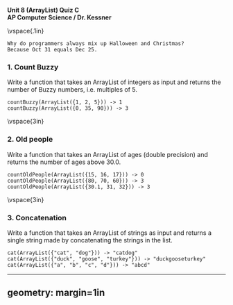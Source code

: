 __Unit 8 (ArrayList) Quiz C__  
__AP Computer Science / Dr. Kessner__  

\vspace{.1in}

```
Why do programmers always mix up Halloween and Christmas?
Because Oct 31 equals Dec 25.
```

### 1.  Count Buzzy

Write a function that takes an ArrayList of integers as input and returns the
number of Buzzy numbers, i.e. multiples of 5.

```
countBuzzy(ArrayList({1, 2, 5})) -> 1
countBuzzy(ArrayList({0, 35, 90})) -> 3
```


\vspace{3in}


### 2. Old people

Write a function that takes an ArrayList of ages (double precision) and returns 
the number of ages above 30.0.

```
countOldPeople(ArrayList({15, 16, 17})) -> 0
countOldPeople(ArrayList({80, 70, 60})) -> 3
countOldPeople(ArrayList({30.1, 31, 32})) -> 3
```
\vspace{3in}


### 3.  Concatenation

Write a function that takes an ArrayList of strings as input and returns
a single string made by concatenating the strings in the list.

```
cat(ArrayList({"cat", "dog"})) -> "catdog"
cat(ArrayList({"duck", "goose", "turkey"})) -> "duckgooseturkey"
cat(ArrayList({"a", "b", "c", "d"})) -> "abcd"
```


---
geometry: margin=1in
---


